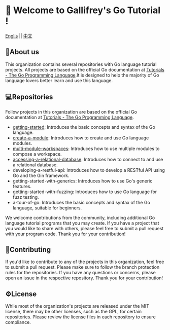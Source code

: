 # 👋 Welcome to Gallifrey's Go Tutorial !
[Englis](https://github.com/GallifreyGoTutoural/.github/tree/main/profile#readme) || [中文](https://github.com/GallifreyGoTutoural/.github/blob/main/%E8%BD%AE%E5%BB%93/README.md)
## 🧙About us
This organization contains several repositories with Go language tutorial projects. All projects are based on the official Go documentation at [Tutorials - The Go Programming Language](https://go.dev/doc/tutorial/).It is designed to help the majority of Go language lovers better learn and use this language.

## 💻Repositories
Follow projects in this organization are based on the official Go documentation at [Tutorials - The Go Programming Language](https://go.dev/doc/tutorial/).
- [getting-started](https://github.com/GallifreyGoTutoural/getting-started): Introduces the basic concepts and syntax of the Go language.
- [create-a-module](https://github.com/GallifreyGoTutoural/create-a-module): Introduces how to create and use Go language modules.
- [multi-module-workspaces](https://github.com/GallifreyGoTutoural/multi-module-workspaces): Introduces how to use multiple modules to compose a workspace.
- [accessing-a-relational-database](https://github.com/GallifreyGoTutoural/accessing-a-relational-database): Introduces how to connect to and use a relational database.
- developing-a-restful-api: Introduces how to develop a RESTful API using Go and the Gin framework.
- getting-started-with-generics: Introduces how to use Go's generic features.
- getting-started-with-fuzzing: Introduces how to use Go language for fuzz testing.
- a-tour-of-go: Introduces the basic concepts and syntax of the Go language, suitable for beginners.

We welcome contributions from the community, including additional Go language tutorial programs that you may create. If you have a project that you would like to share with others, please feel free to submit a pull request with your program code. Thank you for your contribution!

## 🌈Contributing
If you'd like to contribute to any of the projects in this organization, feel free to submit a pull request. Please make sure to follow the branch protection rules for the repositories. If you have any questions or concerns, please open an issue in the respective repository. Thank you for your contribution!

## ⚙️License
While most of the organization's projects are released under the MIT license, there may be other licenses, such as the GPL, for certain repositories. Please review the license files in each repository to ensure compliance.
